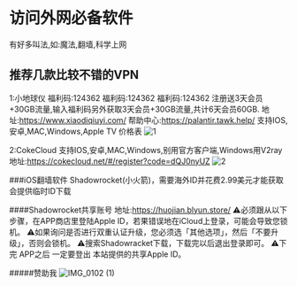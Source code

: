 # 访问外网必备软件
有好多叫法,如:魔法,翻墙,科学上网

## 推荐几款比较不错的VPN
1:小地球仪
福利码:124362 福利码:124362  福利码:124362
注册送3天会员+30GB流量,输入福利码另外获取3天会员+30GB流量,共计6天会员60GB.
地址:https://www.xiaodiqiuyi.com/
帮助中心:https://palantir.tawk.help/
支持IOS,安卓,MAC,Windows,Apple TV
价格表
![1](https://github.com/hanmengi/blog/assets/126067700/498b0a95-335e-4e1e-b13a-0e881e1f419e)

2:CokeCloud
支持IOS,安卓,MAC,Windows,别用官方客户端,Windows用V2ray
地址:https://cokecloud.net/#/register?code=dQJ0nyUZ
![2](https://github.com/hanmengi/blog/assets/126067700/1c1a9c19-8c8a-4199-bf4c-92fea7fa15e5)

###iOS翻墙软件
Shadowrocket(小火箭)，需要海外ID并花费2.99美元才能获取
会提供临时ID下载

####Shadowrocket共享账号
地址:https://huojian.blyun.store/
⚠️必须跟从以下步骤，在APP商店里登陆Apple ID，若果错误地在iCloud上登录，可能会导致您锁机。
⚠️如果询问是否进行双重认证升级，您必须选「其他选项」，然后「不要升级」，否则会锁机。
⚠️搜索Shadowracket下载，下载完以后退出登录即可。
⚠️下完 APP之后 一定要登出 本站提供的共享Apple ID。

#####赞助我
![IMG_0102 (1)](https://github.com/hanmengi/blog/assets/126067700/3a9fc890-c4a8-47c0-8e42-21b61da225f3)
